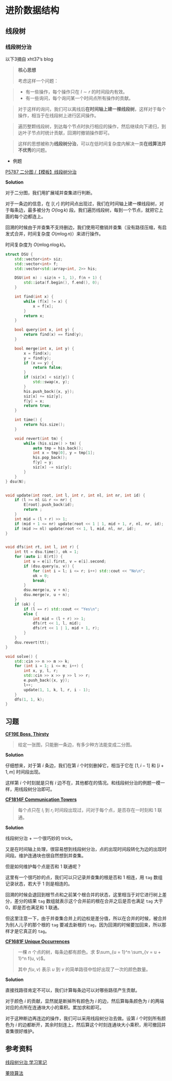 # 进阶数据结构

## 线段树

### 线段树分治

以下3摘自 xht37‘s blog

> **核心思想**
> 
> 考虑这样一个问题：

> - 有一些操作，每个操作只在 $l \sim r$ 的时间段内有效。
> - 有一些询问，每个询问某一个时间点所有操作的贡献。

> 对于这样的询问，我们可以离线后**在时间轴上建一棵线段树**，这样对于每个操作，相当于在线段树上进行区间操作。

> 遍历整颗线段树，到达每个节点时执行相应的操作，然后继续向下递归，到达叶子节点时统计贡献，回溯时撤销操作即可。

> 这样的思想被称为**线段树分治**，可以在低时间复杂度内解决一类**在线算法并不优秀**的问题。

- 例题

[P5787 二分图 /【模板】线段树分治](https://www.luogu.com.cn/problem/P5787)

**Solution**

对于二分图，我们用扩展域并查集进行判断。

对于一条边的信息，在 $[l, r]$ 的时间点出现过，我们在时间轴上建一棵线段树，对于每条边，最多被分为 $O(\log k)$ 段。我们遍历线段树，每到一个节点，就把它上面的每个边都连上。

回溯的时候由于并查集不支持删边，我们使用可撤销并查集（没有路径压缩，有启发式合并，时间复杂度 $O(m\log n)$）来进行操作。

时间复杂度为 $O(m\log n\log k)$。

```cpp
struct DSU {
    std::vector<int> siz;
    std::vector<int> f;
    std::vector<std::array<int, 2>> his;

    DSU(int n) : siz(n + 1, 1), f(n + 1) {
        std::iota(f.begin(), f.end(), 0);
    }

    int find(int x) {
        while (f[x] != x) {
            x = f[x];
        }
        return x;
    }

    bool query(int x, int y) {
    	return find(x) == find(y);
    }

    bool merge(int x, int y) {
        x = find(x);
        y = find(y);
        if (x == y) {
            return false;
        }
        if (siz[x] < siz[y]) {
            std::swap(x, y);
        }
        his.push_back({x, y});
        siz[x] += siz[y];
        f[y] = x;
        return true;
    }

    int time() {
        return his.size();
    }

    void revert(int tm) {
        while (his.size() > tm) {
            auto tmp = his.back();
            int x = tmp[0], y = tmp[1];
            his.pop_back();
            f[y] = y;
            siz[x] -= siz[y];
        }
    }
} dsu(N);


void update(int root, int l, int r, int nl, int nr, int id) {
	if (l >= nl && r <= nr) {
		E[root].push_back(id);
		return ;
	}
	int mid = (l + r) >> 1;
	if (mid + 1 <= nr) update(root << 1 | 1, mid + 1, r, nl, nr, id);
  	if (mid >= nl) update(root << 1, l, mid, nl, nr, id);
}


void dfs(int rt, int l, int r) {
	int tt = dsu.time(), ok = 1;
	for (auto i: E[rt]) { 
    	int u = e[i].first, v = e[i].second;
    	if (dsu.query(u, v)) {
      		for (int i = l; i <= r; i++) std::cout << "No\n";
      		ok = 0;
      		break;
    	}
    	dsu.merge(u, v + n);
    	dsu.merge(v, u + n);
  	}
  	if (ok) {
    	if (l == r) std::cout << "Yes\n";
    	else {
      		int mid = (l + r) >> 1;
      		dfs(rt << 1, l, mid);
      		dfs(rt << 1 | 1, mid + 1, r);
    	}
  	} 
  	dsu.revert(tt);
}

void solve() {
	std::cin >> n >> m >> k;
	for (int i = 1; i <= m; i++) {
		int x, y, l, r;
		std::cin >> x >> y >> l >> r;
		e.push_back({x, y});
		l++;
		update(1, 1, k, l, r, i - 1);
	}
	dfs(1, 1, k);
}
```



## 习题

[**CF19E Boss, Thirsty**](https://codeforces.com/problemset/problem/19/E)

> 给定一张图，只能删一条边，有多少种方法能变成二分图。

**Solution**

仔细想来，对于第 $i$ 条边，我们在第 $i$ 个时刻删掉它，相当于它在 $[1, i - 1]$ 和 $[i + 1, m]$ 时间段出现。

这样第 $i$ 个时刻就是只有 $i$ 边不在，其他都在的情况。和线段树分治的例题一模一样，用线段树分治即可。

[**CF1814F Communication Towers**](https://codeforces.com/problemset/problem/1814/F)

> 每个点只在 $l_i$ 到 $r_i$ 时间段出现过，问对于每个点，是否存在一时刻和 $1$ 联通。

**Solution**

线段树分治 + 一个很巧妙的 trick。

又是在时间轴上处理，很容易想到线段树分治，点的出现时间段转化为边的出现时间段。维护连通块也很自然想到并查集。

但是如何维护每个点是否和 $1$ 联通呢？

这里有一个很巧妙的点，我们可以只记录并查集的根是否和 $1$ 相连，用 `tag` 数组记录状态，若大于 $1$ 则是相连的。

回溯的时候会退回到根节点和之前某个根合并的状态，这里相当于对它进行树上差分，差分的结果 `tag` 数组就表示这个合并前的根在合并之后是否也满足 `tag` 大于 $0$，即是否也满足和 $1$ 联通。

但这里注意一下，由于并查集合并上的边权是差分值，所以在合并的时候，被合并为别人儿子的那个根的 `tag` 要减去新根的 `tag`，因为回溯的时候要加回来，所以那样才是它真正的 `tag`。

[**CF1681F Unique Occurrences**](https://codeforces.com/contest/1681/problem/F)

> 一棵 $n$ 个点的树，每条边都有颜色。求 $\sum_{u = 1}^n \sum_{v = u + 1}^n f(u, v)$。
>
> 其中 $f(u, v)$ 表示 $u$ 到 $v$ 的简单路径中恰好出现了一次的颜色数量。

**Solution**

直接找路径肯定不可以，我们计算每条边可以对哪些路径产生贡献。

对于颜色 $i$ 的贡献，显然就是断掉所有颜色为 $i$ 的边，然后算每条颜色为 $i$ 的两端对应的点所在连通块大小的乘积。累加求和即可。

对于这种断边再连边的操作，我们可以采用线段树分治去做。设第 $i$ 个时刻所有颜色为 $i$ 的边都断开，其余时刻连上，然后算这个时刻连通块大小乘积，用可撤回并查集很好维护。



## 参考资料

[线段树分治 学习笔记](https://www.xht37.com/%E7%BA%BF%E6%AE%B5%E6%A0%91%E5%88%86%E6%B2%BB-%E5%AD%A6%E4%B9%A0%E7%AC%94%E8%AE%B0/)

[董晓算法](https://www.cnblogs.com/dx123)

